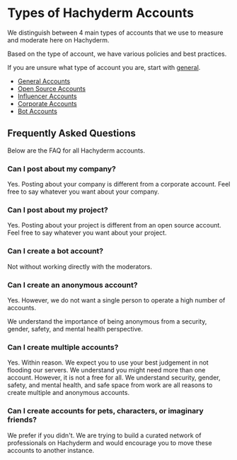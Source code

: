# Types of Hachyderm Accounts

We distinguish between 4 main types of accounts that we use to measure and
moderate here on Hachyderm.

Based on the type of account, we have various policies and best practices.

If you are unsure what type of account you are, start with [general](
general-accounts.md).

- [General Accounts](general-accounts.md)
- [Open Source Accounts](open-source-accounts.md)
- [Influencer Accounts](influencer-accounts.md)
- [Corporate Accounts](corporate-accounts.md)
- [Bot Accounts](bot-accounts.md)

## Frequently Asked Questions

Below are the FAQ for all Hachyderm accounts.

### Can I post about my company?

Yes. Posting about your company is different from a corporate account. Feel
free to say whatever you want about your company.

### Can I post about my project?

Yes. Posting about your project is different from an open source account. Feel
free to say whatever you want about your project.

### Can I create a bot account?

Not without working directly with the moderators.

### Can I create an anonymous account?

Yes. However, we do not want a single person to operate a high number of
accounts.

We understand the importance of being anonymous from a security, gender,
safety, and mental health perspective.

### Can I create multiple accounts?

Yes. Within reason. We expect you to use your best judgement in not flooding
our servers. We understand you might need more than one account. However, it is
not a free for all.  We understand security, gender, safety, and mental health,
and safe space from work are all reasons to create multiple and anonymous
accounts.

### Can I create accounts for pets, characters, or imaginary friends?

We prefer if you didn't. We are trying to build a curated network of
professionals on Hachyderm and would encourage you to move these accounts to
another instance.
